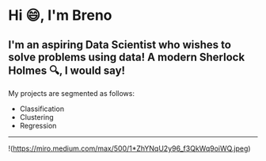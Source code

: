 # Hi 😄, I'm Breno
## I'm an aspiring  Data Scientist who wishes to solve problems using data! A modern Sherlock Holmes 🔍, I would say!
My projects are segmented as follows:
* Classification
* Clustering
* Regression
---
!(https://miro.medium.com/max/500/1*ZhYNqU2y96_f3QkWq9oiWQ.jpeg)
